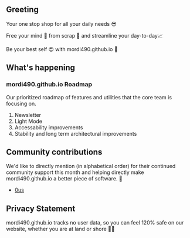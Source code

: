 ## Greeting
Your one stop shop for all your daily needs 😎

Free your mind 🧠 from scrap 🧲 and streamline your day-to-day📈

Be your best self 😍 with mordi490.github.io 🤩

## What's happening

### mordi490.github.io Roadmap
Our prioritized roadmap of features and utilities that the core team is focusing on.

 1. Newsletter
 2. Light Mode
 3. Accessability improvements
 4. Stability and long term architectural improvements

## Community contributions

We'd like to directly mention (in alphabetical order) for their continued community support this month and helping directly make mordi490.github.io a better piece of software. 💃

 - [0us](https://github.com/0us)

## Privacy Statement
mordi490.github.io tracks no user data, so you can feel 120% safe on our website, whether you are at land or shore 🧜‍♂️
